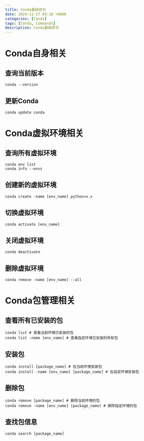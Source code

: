 ```yaml
---
title: Conda基础命令
date: 2024-11-27 03:10 +0800
categories: [Conda]
tags: [Conda, Commands]
description: Conda基础命令
---
```


# Conda自身相关

## 查询当前版本

```shell
conda --version
```

## 更新Conda

```shell
conda update conda
```

# Conda虚拟环境相关

## 查询所有虚拟环境

```shell
conda env list
conda info --envs
```

## 创建新的虚拟环境

```shell
conda create -name [env_name] python=x.x
```

## 切换虚拟环境

```shell
conda activate [env_name]
```

## 关闭虚拟环境

```shell
conda deactivate
```

## 删除虚拟环境

```shell
conda remove -name [env_name] --all
```

# Conda包管理相关

## 查看所有已安装的包

```shell
conda list # 查看当前环境已安装的包
conda list -name [env_name] # 查看指定环境已安装的所有包
```

## 安装包

```shell
conda install [package_name] # 在当前环境安装包
conda install -name [env_name] [package_name] # 在指定环境安装包
```

## 删除包

```shell
conda remove [package_name] # 删除当前环境的包
conda remove -name [env_name] [package_name] # 删除指定环境的包
```

## 查找包信息

```shell
conda search [package_name]
```













